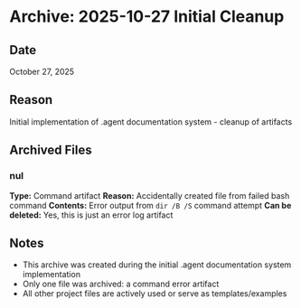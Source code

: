 # Archive: 2025-10-27 Initial Cleanup

## Date
October 27, 2025

## Reason
Initial implementation of .agent documentation system - cleanup of artifacts

## Archived Files

### nul
**Type:** Command artifact
**Reason:** Accidentally created file from failed bash command
**Contents:** Error output from `dir /B /S` command attempt
**Can be deleted:** Yes, this is just an error log artifact

## Notes
- This archive was created during the initial .agent documentation system implementation
- Only one file was archived: a command error artifact
- All other project files are actively used or serve as templates/examples
